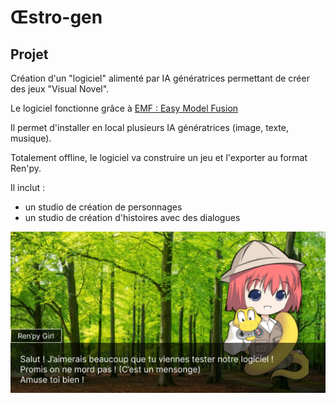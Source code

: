 # Œstro-gen


## Projet

Création d'un "logiciel" alimenté par IA génératrices permettant de créer des jeux "Visual Novel".

Le logiciel fonctionne grâce à [EMF : Easy Model Fusion](https://github.com/easy-model-fusion)


Il permet d'installer en local plusieurs IA génératrices (image, texte, musique).

Totalement offline, le logiciel va construire un jeu et l'exporter au format Ren'py.


Il inclut :  
- un studio de création de personnages
- un studio de création d'histoires avec des dialogues

![Image d'illustration d'un dialogue](/images/Screen.png) 
